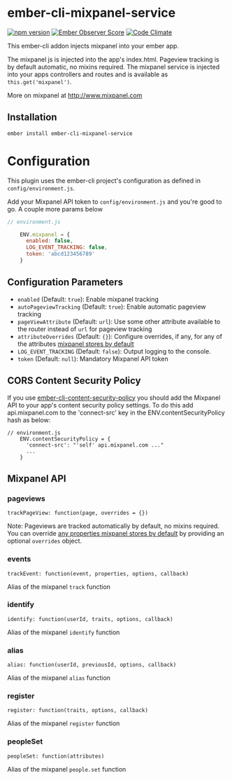# ember-cli-mixpanel-service

[![npm version](https://badge.fury.io/js/ember-cli-mixpanel-service.svg)](http://badge.fury.io/js/ember-cli-mixpanel-service)
[![Ember Observer Score](http://emberobserver.com/badges/ember-cli-mixpanel-service.svg)](http://emberobserver.com/addons/ember-cli-mixpanel-service)
[![Code Climate](https://codeclimate.com/github/sportly/ember-cli-mixpanel-service/badges/gpa.svg)](https://codeclimate.com/github/sportly/ember-cli-mixpanel-service)

This ember-cli addon injects mixpanel into your ember app.

The mixpanel js is injected into the app's index.html. Pageview tracking is by default automatic, no mixins required. The mixpanel service is injected into your apps controllers and routes and is available as `this.get('mixpanel')`.

More on mixpanel at http://www.mixpanel.com

## Installation

```
ember install ember-cli-mixpanel-service
```

# Configuration

This plugin uses the ember-cli project's configuration as defined in `config/environment.js`.

Add your Mixpanel API token to `config/environment.js` and you're good to go. A couple more params below

```js
// environment.js

    ENV.mixpanel = {
      enabled: false,
      LOG_EVENT_TRACKING: false,
      token: 'abcd123456789'
    }

```

## Configuration Parameters

* `enabled` (Default: `true`): Enable mixpanel tracking
* `autoPageviewTracking` (Default: `true`): Enable automatic pageview tracking
* `pageViewAttribute` (Default: `url`): Use some other attribute available to the router instead of `url` for pageview tracking
* `attributeOverrides` (Default: `{}`): Configure overrides, if any, for any of the attributes [mixpanel stores by default](https://mixpanel.com/help/questions/articles/what-properties-do-mixpanels-libraries-store-by-default)
* `LOG_EVENT_TRACKING` (Default: `false`): Output logging to the console.
* `token` (Default: `null`): Mandatory Mixpanel API token


## CORS Content Security Policy

If you use [ember-cli-content-security-policy](https://github.com/rwjblue/ember-cli-content-security-policy) you should add the Mixpanel API to your app's content security policy settings. To do this add api.mixpanel.com to the 'connect-src' key in the ENV.contentSecurityPolicy hash as below:

```
// environment.js
    ENV.contentSecurityPolicy = {
      'connect-src': "'self' api.mixpanel.com ..."
      ...
    }
```


## Mixpanel API

### pageviews

`trackPageView: function(page, overrides = {})`

Note: Pageviews are tracked automatically by default, no mixins required. You can override [any properties mixpanel stores by default](https://mixpanel.com/help/questions/articles/what-properties-do-mixpanels-libraries-store-by-default) by providing an optional `overrides` object.

### events

`trackEvent: function(event, properties, options, callback)`

Alias of the mixpanel `track` function

### identify

`identify: function(userId, traits, options, callback)`

Alias of the mixpanel `identify` function

### alias

`alias: function(userId, previousId, options, callback)`

Alias of the mixpanel `alias` function

### register

`register: function(traits, options, callback)`

Alias of the mixpanel `register` function

### peopleSet

`peopleSet: function(attributes)`

Alias of the mixpanel `people.set` function
